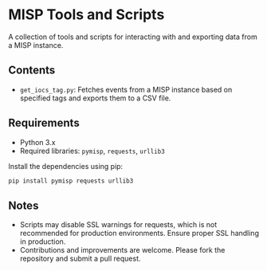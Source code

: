 # MISP Tools and Scripts

A collection of tools and scripts for interacting with and exporting data from a MISP instance.

## Contents

- `get_iocs_tag.py`: Fetches events from a MISP instance based on specified tags and exports them to a CSV file.

## Requirements

- Python 3.x
- Required libraries: `pymisp`, `requests`, `urllib3`

Install the dependencies using pip:

```bash
pip install pymisp requests urllib3
```

## Notes

- Scripts may disable SSL warnings for requests, which is not recommended for production environments. Ensure proper SSL handling in production.
- Contributions and improvements are welcome. Please fork the repository and submit a pull request.